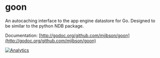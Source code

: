 # goon

An autocaching interface to the app engine datastore for Go. Designed to be similar to the python NDB package.

Documentation: [http://godoc.org/github.com/mjibson/goon](http://godoc.org/github.com/mjibson/goon)

[![Analytics](https://ga-beacon.appspot.com/UA-46765694-1/goon?pixel)](https://github.com/mjibson/goread)
